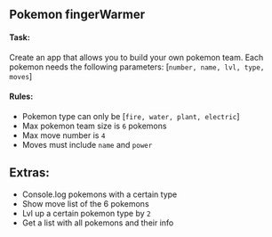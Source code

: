 ## Pokemon fingerWarmer

#### Task:
Create an app that allows you to build your own pokemon team. Each pokemon needs the following parameters: [`number, name, lvl, type, moves`]

#### Rules:
- Pokemon type can only be [`fire, water, plant, electric`]
- Max pokemon team size is `6` pokemons
- Max move number is `4`
- Moves must include `name` and `power`

## Extras:
- Console.log pokemons with a certain type
- Show move list of the 6 pokemons
- Lvl up a certain pokemon type by `2`
- Get a list with all pokemons and their info